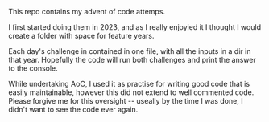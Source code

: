 This repo contains my advent of code attemps. 

I first started doing them in 2023, and as I really enjoyied it I thought I would create a folder with space for feature years. 

Each day's challenge in contained in one file, with all the inputs in a dir in that year. Hopefully the code will run both challenges and print the answer to the console. 

While undertaking AoC, I used it as practise for writing good code that is easily maintainable, however this did not extend to well commented code. Please forgive me for this oversight -- useally by the time I was done, I didn't want to see the code ever again.  